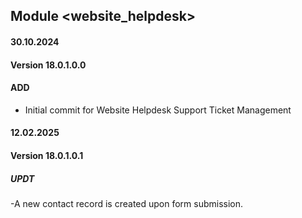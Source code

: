 ## Module <website_helpdesk>

#### 30.10.2024
#### Version 18.0.1.0.0
#### ADD

- Initial commit for Website Helpdesk Support Ticket Management

#### 12.02.2025
#### Version 18.0.1.0.1
##### UPDT
-A new contact record is created upon form submission.